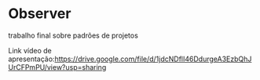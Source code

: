 # Observer
trabalho final sobre padrões de projetos

Link vídeo de apresentação:https://drive.google.com/file/d/1jdcNDflI46DdurgeA3EzbQhJUrCFPmPU/view?usp=sharing
